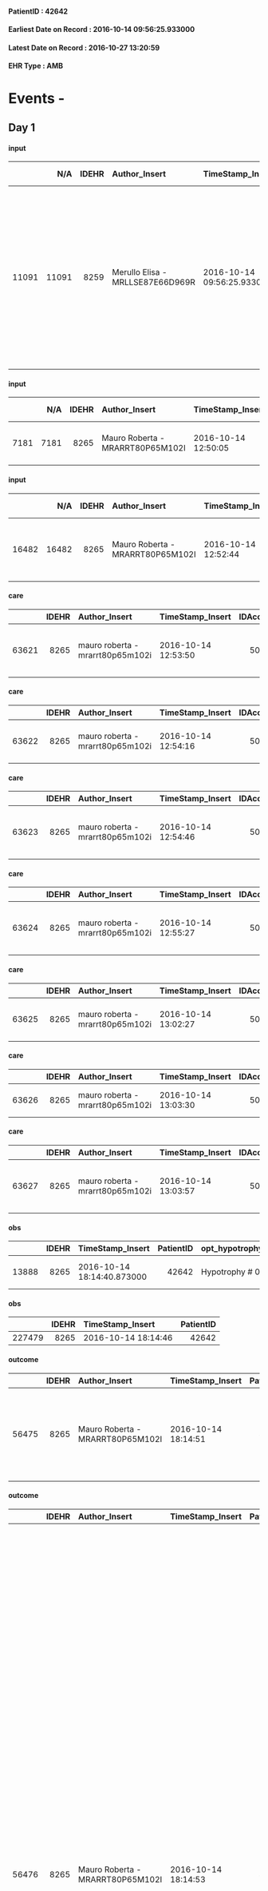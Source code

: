 
#### PatientID : 42642
#### Earliest Date on Record : 2016-10-14 09:56:25.933000
#### Latest Date on Record : 2016-10-27 13:20:59
#### EHR Type : AMB

# Events - 

## Day 1

#### input
|       |    N/A |   IDEHR | Author_Insert                    | TimeStamp_Insert           | EHRType   |   PatientID |   IDDigitalSignDocument | persone_vicine   |   Unnamed: 0_x.1 |   IDANAMNESI_SOCIALE | Patient   | FamigliaAltro   | Paziente_T   | FamigliaAltro_T   |   Non_Rilevabile_x.1 | Note_Non_Rilevabile_x.1   | opt_Problemi   | Note_I                                                                                                                              | ds_note_timori                                                                                 | chk_contr_sintomi   | opt_paziente_a   | opt_famiglia_a   | opt_adeguatezza   | ds_note_ad                                      | opt_paziente_solo   | ds_note_con                                                                                                                                                            | opt_presente_assente   | Presenza_minori   | Caregiver_principale   | opt_capacita   | ds_familiari_coinv   | opt_necessario   | opt_presente   | opt_risorse_ec   | opt_paziente_psi   | opt_Ins_vol   | ds_note_prio                                                                                                                                                                                          | opt_paziente_ad   | opt_caregiver_ad   | opt_esenzione   | opt_inv_civile   |   invalidita_perc | Needs     | Domestic partnership   | Fragility   | opt_disponibilita_f   | opt_indennita_acc   | opt_legge   | opt_famiglia_psi   | opt_disponibilit_paz   |
|------:|-------:|--------:|:---------------------------------|:---------------------------|:----------|------------:|------------------------:|:-----------------|-----------------:|---------------------:|:----------|:----------------|:-------------|:------------------|---------------------:|:--------------------------|:---------------|:------------------------------------------------------------------------------------------------------------------------------------|:-----------------------------------------------------------------------------------------------|:--------------------|:-----------------|:-----------------|:------------------|:------------------------------------------------|:--------------------|:-----------------------------------------------------------------------------------------------------------------------------------------------------------------------|:-----------------------|:------------------|:-----------------------|:---------------|:---------------------|:-----------------|:---------------|:-----------------|:-------------------|:--------------|:------------------------------------------------------------------------------------------------------------------------------------------------------------------------------------------------------|:------------------|:-------------------|:----------------|:-----------------|------------------:|:----------|:-----------------------|:------------|:----------------------|:--------------------|:------------|:-------------------|:-----------------------|
| 11091 |  11091 |    8259 | Merullo Elisa - MRLLSE87E66D969R | 2016-10-14 09:56:25.933000 | AMB       |       42642 |                  521384 | N/A              |             4368 |                 2830 | Si#1      | Si#1            | No#0         | Si#1              |                    0 | NR                        | Si#1           | Pz lucida ma non informata di tutta la sua situazione clinica. Figlia centrata rispetto alla situazione clinica e alla terminalit√† | La figlia vorrebbe il controllo dei sintomi in particolare non vorrebbe che la mamma soffrisse | controllo sintomi#0 | Indefinite#2     | Congruenti#1     | Si#1              | Presente una rete familiare ampia e disponibile | No#0                | La paziente vive con la badante 24 ore su 24. Presenti 4 figli: la figlia Rita vive a Milano in zona primaticcio ed √® presente, un figlio lavora come MMG a Trezzano. | Presente#1             | No#0              | caregiver              | Adeguato#0     | sons                 | No#0             | Si#1           | Adeguate#1       | No#0               | No#0          | Il bisogno espresso √® a livello clinico assistenziale. Spiegato il senso della nostra assistenza e setting domiciliare. Pz dimessa 13/10/2016, prima visita Dott.ssa Mauro fissata per il 14/10/2016 | Parziale#1        | Totale#2           | No#0            | Si#1             |               100 | Clinici#0 | Badante#1              | nessuna#0   | Si#1                  | Si#1                | Si#1        | No#0               | Si#1                   |

#### input
|      |    N/A |   IDEHR | Author_Insert                    | TimeStamp_Insert    |   IDAccess | EHRType   |   PatientID |   IDDigitalSignDocument | persone_vicine   |   Unnamed: 0_y |   IDANAMNESI_MED |   Non_Rilevabile_y | Note_Non_Rilevabile_y   | diagnosis                              |
|-----:|-------:|--------:|:---------------------------------|:--------------------|-----------:|:----------|------------:|------------------------:|:-----------------|---------------:|-----------------:|-------------------:|:------------------------|:---------------------------------------|
| 7181 |   7181 |    8265 | Mauro Roberta - MRARRT80P65M102I | 2016-10-14 12:50:05 |      50508 | AMB       |       42642 |                  521698 | N/A              |           8334 |             5214 |                  0 | NR                      | Paziente affetta da plurime patologie: |

#### input
|       |    N/A |   IDEHR | Author_Insert                    | TimeStamp_Insert    |   IDAccess | EHRType   |   PatientID |   IDDigitalSignDocument | persone_vicine   |   Unnamed: 0_y.1 |   IDDIAGNOSI_ICD |   Non_Rilevabile_y.1 | Note_Non_Rilevabile_y.1   | I_ICD                                                           | II_ICD                                                    | III_ICD                                   | IV_ICD               | V_ICD                                                     |
|------:|-------:|--------:|:---------------------------------|:--------------------|-----------:|:----------|------------:|------------------------:|:-----------------|-----------------:|-----------------:|---------------------:|:--------------------------|:----------------------------------------------------------------|:----------------------------------------------------------|:------------------------------------------|:---------------------|:----------------------------------------------------------|
| 16482 |  16482 |    8265 | Mauro Roberta - MRARRT80P65M102I | 2016-10-14 12:52:44 |      50508 | AMB       |       42642 |                  521704 | N/A              |             2043 |             2043 |                    0 | NR                        | 49122 - Bronchite cronica ostruttiva con bronchite acuta#3744=0 | 5849 - Insufficienza renale acuta, non specificata#3867=0 | 4299 - Cardiopatia non specificata#3625=0 | 99591 - Sepsi#4384=0 | 51884 - Insufficienza respiratoria acuta e cronica#2354=0 |

#### care
|       |   IDEHR | Author_Insert                    | TimeStamp_Insert    |   IDAccess | EHRType   |   PatientID |   IDTERAPIE_OUTPAT_VIDAS | ds_dose   | opt_via_di_somm   | ds_ora                  | dt_data_inizio      |   opt_pregressa |   opt_somm_terapia |   opt_estemporanea |   opt_termina |   opt_somm_in_pompa | opt_farmaco                                   |
|------:|--------:|:---------------------------------|:--------------------|-----------:|:----------|------------:|-------------------------:|:----------|:------------------|:------------------------|:--------------------|----------------:|-------------------:|-------------------:|--------------:|--------------------:|:----------------------------------------------|
| 63621 |    8265 | mauro roberta - mrarrt80p65m102i | 2016-10-14 12:53:50 |      50508 | amb       |       42642 |                    41237 | 20 mg     | oral # 0 = 0      | 08 # 8 = 0; 20 # 20 = 0 | 2016-10-14 00:00:00 |               0 |                  0 |                  0 |             0 |                   0 | omeprazole (20 mg omeprazen cps rm) # 958 = 0 |

#### care
|       |   IDEHR | Author_Insert                    | TimeStamp_Insert    |   IDAccess | EHRType   |   PatientID |   IDTERAPIE_OUTPAT_VIDAS |   ds_dose | opt_via_di_somm   | ds_ora     | dt_data_inizio      |   opt_pregressa |   opt_somm_terapia |   opt_estemporanea |   opt_termina |   opt_somm_in_pompa | opt_farmaco                                       |
|------:|--------:|:---------------------------------|:--------------------|-----------:|:----------|------------:|-------------------------:|----------:|:------------------|:-----------|:--------------------|----------------:|-------------------:|-------------------:|--------------:|--------------------:|:--------------------------------------------------|
| 63622 |    8265 | mauro roberta - mrarrt80p65m102i | 2016-10-14 12:54:16 |      50508 | amb       |       42642 |                    41238 |         1 | oral # 0 = 0      | 08 # 8 = 0 | 2016-10-14 00:00:00 |               0 |                  0 |                  0 |             0 |                   0 | ursodeoxycholic acid (udca 450 mg cps) # 1027 = 0 |

#### care
|       |   IDEHR | Author_Insert                    | TimeStamp_Insert    |   IDAccess | EHRType   |   PatientID |   IDTERAPIE_OUTPAT_VIDAS | ds_dose   | opt_via_di_somm   | ds_ora                  | dt_data_inizio      |   opt_pregressa |   opt_somm_terapia |   opt_estemporanea |   opt_termina |   opt_somm_in_pompa | opt_farmaco                                       |
|------:|--------:|:---------------------------------|:--------------------|-----------:|:----------|------------:|-------------------------:|:----------|:------------------|:------------------------|:--------------------|----------------:|-------------------:|-------------------:|--------------:|--------------------:|:--------------------------------------------------|
| 63623 |    8265 | mauro roberta - mrarrt80p65m102i | 2016-10-14 12:54:46 |      50508 | amb       |       42642 |                    41239 | 2.5 mg    | oral # 0 = 0      | 08 # 8 = 0; 20 # 20 = 0 | 2016-10-14 00:00:00 |               0 |                  0 |                  0 |             0 |                   0 | bisoprolol (bisoprolol 2.5 mg tablets) # 1258 = 0 |

#### care
|       |   IDEHR | Author_Insert                    | TimeStamp_Insert    |   IDAccess | EHRType   |   PatientID |   IDTERAPIE_OUTPAT_VIDAS | ds_dose   | opt_via_di_somm   | ds_ora      | dt_data_inizio      |   opt_pregressa |   opt_somm_terapia |   opt_estemporanea |   opt_termina |   opt_somm_in_pompa | opt_farmaco                                              |
|------:|--------:|:---------------------------------|:--------------------|-----------:|:----------|------------:|-------------------------:|:----------|:------------------|:------------|:--------------------|----------------:|-------------------:|-------------------:|--------------:|--------------------:|:---------------------------------------------------------|
| 63624 |    8265 | mauro roberta - mrarrt80p65m102i | 2016-10-14 12:55:27 |      50508 | amb       |       42642 |                    41240 | 1 cp      | oral # 0 = 0      | 15 # 15 = 0 | 2016-10-14 00:00:00 |               0 |                  0 |                  0 |             0 |                   0 | potassium chloride (kcl retard 600 mg cpr rp) # 1981 = 0 |

#### care
|       |   IDEHR | Author_Insert                    | TimeStamp_Insert    |   IDAccess | EHRType   |   PatientID |   IDTERAPIE_OUTPAT_VIDAS | ds_dose   | opt_via_di_somm        | ds_ora                  | dt_data_inizio      |   opt_pregressa |   opt_somm_terapia |   opt_estemporanea |   opt_termina |   opt_somm_in_pompa | opt_farmaco                            |
|------:|--------:|:---------------------------------|:--------------------|-----------:|:----------|------------:|-------------------------:|:----------|:-----------------------|:------------------------|:--------------------|----------------:|-------------------:|-------------------:|--------------:|--------------------:|:---------------------------------------|
| 63625 |    8265 | mauro roberta - mrarrt80p65m102i | 2016-10-14 13:02:27 |      50508 | amb       |       42642 |                    41241 | 4000 ui   | subcutaneously # 3 = 3 | 08 # 8 = 0; 20 # 20 = 0 | 2016-10-14 00:00:00 |               0 |                  0 |                  0 |             0 |                   0 | lovenox® (clexane 4,000 iu) # 1134 = 0 |

#### care
|       |   IDEHR | Author_Insert                    | TimeStamp_Insert    |   IDAccess | EHRType   |   PatientID |   IDTERAPIE_OUTPAT_VIDAS | ds_altro_farmaco   | ds_dose   | opt_via_di_somm   | ds_ora      | dt_data_inizio      |   opt_pregressa |   opt_somm_terapia |   opt_estemporanea |   opt_termina |   opt_somm_in_pompa | opt_farmaco                  |
|------:|--------:|:---------------------------------|:--------------------|-----------:|:----------|------------:|-------------------------:|:-------------------|:----------|:------------------|:------------|:--------------------|----------------:|-------------------:|-------------------:|--------------:|--------------------:|:-----------------------------|
| 63626 |    8265 | mauro roberta - mrarrt80p65m102i | 2016-10-14 13:03:30 |      50508 | amb       |       42642 |                    41242 | frisium            | 1 cp      | oral # 0 = 0      | 22 # 22 = 0 | 2016-10-14 00:00:00 |               0 |                  0 |                  0 |             0 |                   0 | other (see notes) # 2004 = 0 |

#### care
|       |   IDEHR | Author_Insert                    | TimeStamp_Insert    |   IDAccess | EHRType   |   PatientID |   IDTERAPIE_OUTPAT_VIDAS | ds_dose   | opt_via_di_somm   | ds_ora      | dt_data_inizio      |   opt_pregressa |   opt_somm_terapia |   opt_estemporanea |   opt_termina |   opt_somm_in_pompa | opt_farmaco                                    |
|------:|--------:|:---------------------------------|:--------------------|-----------:|:----------|------------:|-------------------------:|:----------|:------------------|:------------|:--------------------|----------------:|-------------------:|-------------------:|--------------:|--------------------:|:-----------------------------------------------|
| 63627 |    8265 | mauro roberta - mrarrt80p65m102i | 2016-10-14 13:03:57 |      50508 | amb       |       42642 |                    41243 | 10 gtt    | oral # 0 = 0      | 22 # 22 = 0 | 2016-10-14 00:00:00 |               0 |                  0 |                  0 |             0 |                   0 | promazine (talofen os gtt 30 ml 4%) # 1795 = 0 |

#### obs
|       |   IDEHR | TimeStamp_Insert           |   PatientID | opt_hypotrophy   | opt_anxiety   | chk_eloquence     | asthenia   | dyspnoea                  | body_temp    | agitation_behavior_freq   | mood              | cognitive_state   |
|------:|--------:|:---------------------------|------------:|:-----------------|:--------------|:------------------|:-----------|:--------------------------|:-------------|:--------------------------|:------------------|:------------------|
| 13888 |    8265 | 2016-10-14 18:14:40.873000 |       42642 | Hypotrophy # 0   | Anxiety # 0   | fluent speech # 0 | Severe # 3 | applicant mild strain # 6 | Apyrexia # 0 | quiet # 0                 | helplessness # 10 | Polished # 2      |

#### obs
|        |   IDEHR | TimeStamp_Insert    |   PatientID |
|-------:|--------:|:--------------------|------------:|
| 227479 |    8265 | 2016-10-14 18:14:46 |       42642 |

#### outcome
|       |   IDEHR | Author_Insert                    | TimeStamp_Insert    |   PatientID |   IDDigitalSignDocument |   IDPAI_VIDAS | opt_problem             |   opt_problem_num | opt_obiettivo                                                                                      |   opt_obiettivo_num | ds_note                                                                               |   opt_stato_problema_num | opt_interventi   |   opt_interventi_num |
|------:|--------:|:---------------------------------|:--------------------|------------:|------------------------:|--------------:|:------------------------|------------------:|:---------------------------------------------------------------------------------------------------|--------------------:|:--------------------------------------------------------------------------------------|-------------------------:|:-----------------|---------------------:|
| 56475 |    8265 | Mauro Roberta - MRARRT80P65M102I | 2016-10-14 18:14:51 |       42642 |                  522228 |         58601 | Abnormal urination # 37 |                 4 | "" "The patient and / or caregiver gestir√ † ¬ † adequately urostomy and / or the bladder catheter |                   4 | the patient does not presenter√ † ¬ † alteration of skin next all'urostomia "" # 86 " |                        3 | Open Problem # 1 |                    4 |

#### outcome
|       |   IDEHR | Author_Insert                    | TimeStamp_Insert    |   PatientID |   IDDigitalSignDocument |   IDPAI_VIDAS | opt_problem                     |   opt_problem_num | opt_obiettivo                                                                                                                                                                            |   opt_obiettivo_num | opt_stato_problema   |   opt_stato_problema_num | opt_interventi                                                                                                                                                                                                                                                                                                                                                                                                                                                                                                                                                                                                                                                                                                                                                                                                                                                                      |   opt_interventi_num |
|------:|--------:|:---------------------------------|:--------------------|------------:|------------------------:|--------------:|:--------------------------------|------------------:|:-----------------------------------------------------------------------------------------------------------------------------------------------------------------------------------------|--------------------:|:---------------------|-------------------------:|:------------------------------------------------------------------------------------------------------------------------------------------------------------------------------------------------------------------------------------------------------------------------------------------------------------------------------------------------------------------------------------------------------------------------------------------------------------------------------------------------------------------------------------------------------------------------------------------------------------------------------------------------------------------------------------------------------------------------------------------------------------------------------------------------------------------------------------------------------------------------------------|---------------------:|
| 56476 |    8265 | Mauro Roberta - MRARRT80P65M102I | 2016-10-14 18:14:53 |       42642 |                  522229 |         58602 | Deficit in the care of s√® # 25 |                 4 | Keep the remaining capacity in taking care of you, helping the patient to accept their limitations, considering himself realistic and objective (eating, bathing, dressing, delete) # 40 |                   4 | Open Problem # 1     |                        1 | Implementation PAI - Ensuring the right privacy # 91; PAI Implementation - Ensure the patient's choices according to his wishes # 92; PAI Implementation - Help the patient in attivit√ † ¬ † where there √® still maintaining participation in a non-judgmental attitude # 94; PAI Implementation - not increase the patient's dependence regime replacing all attivit√ † # 95; Counseling - Encourage to express feelings about the care deficit s√® # 96; Counseling - Exploring her gently disabilit√ † ¬ † # 97; Counseling - Exploring the patient's feelings in relation to his disabilit√ † and its need help # 98; Counseling - help the patient understand their limits # 100; Counseling - help the patient ask yourself achievable goals # 101; Educational - Promoting patient participation # 103;Education - Promoting participation of the caregiver / family # 104 |                    4 |

#### care
|       |   IDEHR | Author_Insert                    | TimeStamp_Insert    |   IDAccess | EHRType   |   PatientID |   IDTERAPIE_OUTPAT_VIDAS | ds_dose   | opt_via_di_somm   | ds_ora          | dt_data_inizio      |   opt_pregressa |   opt_somm_terapia |   opt_estemporanea |   opt_termina |   opt_somm_in_pompa | opt_farmaco                             |
|------:|--------:|:---------------------------------|:--------------------|-----------:|:----------|------------:|-------------------------:|:----------|:------------------|:----------------|:--------------------|----------------:|-------------------:|-------------------:|--------------:|--------------------:|:----------------------------------------|
| 63682 |    8265 | mauro roberta - mrarrt80p65m102i | 2016-10-14 18:14:56 |      50568 | amb       |       42642 |                    41298 | 2 cp      | oral # 0 = 0      | 08 # 8; 16 # 16 | 2016-10-14 00:00:00 |               0 |                  0 |                  0 |             0 |                   0 | furosemide (25 mg lasix tablets) # 1223 |

#### care
|       |   IDEHR | Author_Insert                    | TimeStamp_Insert    |   IDAccess | EHRType   |   PatientID |   IDTERAPIE_OUTPAT_VIDAS | ds_dose   | opt_via_di_somm   | ds_ora   | dt_data_inizio      |   opt_pregressa |   opt_somm_terapia |   opt_estemporanea |   opt_termina |   opt_somm_in_pompa | opt_farmaco                                      |
|------:|--------:|:---------------------------------|:--------------------|-----------:|:----------|------------:|-------------------------:|:----------|:------------------|:---------|:--------------------|----------------:|-------------------:|-------------------:|--------------:|--------------------:|:-------------------------------------------------|
| 63683 |    8265 | mauro roberta - mrarrt80p65m102i | 2016-10-14 18:14:59 |      50568 | amb       |       42642 |                    41299 | 250 mg    | oral # 0 = 0      | 15 # 15  | 2016-10-14 00:00:00 |               0 |                  0 |                  0 |             0 |                   0 | levofloxacin (tavanic 250 mg tablets rev) # 1520 |

#### care
|       |   IDEHR | Author_Insert                    | TimeStamp_Insert    |   IDAccess | EHRType   |   PatientID |   IDTERAPIE_OUTPAT_VIDAS | ds_dose   | opt_via_di_somm   | ds_ora       | dt_data_inizio      |   opt_pregressa |   opt_somm_terapia |   opt_estemporanea |   opt_termina |   opt_somm_in_pompa | opt_farmaco                                        | Note_al_bisogno            |
|------:|--------:|:---------------------------------|:--------------------|-----------:|:----------|------------:|-------------------------:|:----------|:------------------|:-------------|:--------------------|----------------:|-------------------:|-------------------:|--------------:|--------------------:|:---------------------------------------------------|:---------------------------|
| 63684 |    8265 | mauro roberta - mrarrt80p65m102i | 2016-10-14 18:15:02 |      50568 | amb       |       42642 |                    41300 | 1 g       | oral # 0 = 0      | at need # 24 | 2016-10-14 00:00:00 |               0 |                  0 |                  0 |             0 |                   0 | acetaminophen (paracetamol 1000 mg tablets) # 1719 | if pain, max 3 times a day |

#### care
|       |   IDEHR | Author_Insert                    | TimeStamp_Insert    |   IDAccess | EHRType   |   PatientID |   IDTERAPIE_OUTPAT_VIDAS |   ds_dose | opt_via_di_somm   | ds_ora   | dt_data_inizio      |   opt_pregressa |   opt_somm_terapia |   opt_estemporanea |   opt_termina |   opt_somm_in_pompa | opt_farmaco                                    |
|------:|--------:|:---------------------------------|:--------------------|-----------:|:----------|------------:|-------------------------:|----------:|:------------------|:---------|:--------------------|----------------:|-------------------:|-------------------:|--------------:|--------------------:|:-----------------------------------------------|
| 63685 |    8265 | mauro roberta - mrarrt80p65m102i | 2016-10-14 18:15:04 |      50568 | amb       |       42642 |                    41301 |         1 | oral # 0 = 0      | 08 # 8   | 2016-10-14 00:00:00 |               0 |                  0 |                  0 |             0 |                   0 | prednisone (25 mg tablets deltacortene) # 1449 |

#### care
|       |   IDEHR | Author_Insert                    | TimeStamp_Insert    |   IDAccess | EHRType   |   PatientID |   IDTERAPIE_OUTPAT_VIDAS | ds_altro_farmaco   |   ds_dose | opt_via_di_somm   | ds_ora   | dt_data_inizio      |   opt_pregressa |   opt_somm_terapia |   opt_estemporanea |   opt_termina |   opt_somm_in_pompa | opt_farmaco              |
|------:|--------:|:---------------------------------|:--------------------|-----------:|:----------|------------:|-------------------------:|:-------------------|----------:|:------------------|:---------|:--------------------|----------------:|-------------------:|-------------------:|--------------:|--------------------:|:-------------------------|
| 63686 |    8265 | mauro roberta - mrarrt80p65m102i | 2016-10-14 18:15:07 |      50568 | amb       |       42642 |                    41302 | sandoz football    |         1 | oral # 0 = 0      | 15 # 15  | 2016-10-14 00:00:00 |               0 |                  0 |                  0 |             0 |                   0 | other (see notes) # 2004 |


## Day 5

#### obs
|       |   IDEHR | TimeStamp_Insert           |   PatientID | opt_hypotrophy   | opt_anxiety   | chk_eloquence     | asthenia   | dyspnoea                  | body_temp    | agitation_behavior_freq   | mood              | cognitive_state   |
|------:|--------:|:---------------------------|------------:|:-----------------|:--------------|:------------------|:-----------|:--------------------------|:-------------|:--------------------------|:------------------|:------------------|
| 13977 |    8265 | 2016-10-18 13:16:24.233000 |       42642 | Hypotrophy # 0   | Anxiety # 0   | fluent speech # 0 | Severe # 3 | applicant mild strain # 6 | Apyrexia # 0 | quiet # 0                 | helplessness # 10 | Polished # 2      |

#### obs
|        |   IDEHR | TimeStamp_Insert    |   PatientID |
|-------:|--------:|:--------------------|------------:|
| 227866 |    8265 | 2016-10-18 13:16:26 |       42642 |

#### outcome
|       |   IDEHR | Author_Insert                    | TimeStamp_Insert    |   PatientID |   IDDigitalSignDocument |   IDPAI_VIDAS | opt_problem             |   opt_problem_num | opt_obiettivo                                                                                      |   opt_obiettivo_num | ds_note                                                                               | opt_stato_problema                                                                                                                                                   |   opt_stato_problema_num | opt_interventi   |   opt_interventi_num |
|------:|--------:|:---------------------------------|:--------------------|------------:|------------------------:|--------------:|:------------------------|------------------:|:---------------------------------------------------------------------------------------------------|--------------------:|:--------------------------------------------------------------------------------------|:---------------------------------------------------------------------------------------------------------------------------------------------------------------------|-------------------------:|:-----------------|---------------------:|
| 56857 |    8265 | Mauro Roberta - MRARRT80P65M102I | 2016-10-18 13:16:28 |       42642 |                  525368 |         58984 | Abnormal urination # 37 |                 4 | "" "The patient and / or caregiver gestir√ † ¬ † adequately urostomy and / or the bladder catheter |                   4 | the patient does not presenter√ † ¬ † alteration of skin next all'urostomia "" # 86 " | Today we will have removed CV to the request of the patient and to reduce the risk of UTIs. Diuresis to be evaluated (caregiver educated on the control of diuresis) |                        3 | Open Problem # 1 |                    4 |

#### outcome
|       |   IDEHR | Author_Insert                    | TimeStamp_Insert    |   PatientID |   IDDigitalSignDocument |   IDPAI_VIDAS | opt_problem                     |   opt_problem_num | opt_obiettivo                                                                                                                                                                            |   opt_obiettivo_num | opt_stato_problema   |   opt_stato_problema_num | opt_interventi                                                                                                                                                                                                                                                                                                                                                                                                                                                                                                                                                                                                                                                                                                                                                                                                                                                                      |   opt_interventi_num |
|------:|--------:|:---------------------------------|:--------------------|------------:|------------------------:|--------------:|:--------------------------------|------------------:|:-----------------------------------------------------------------------------------------------------------------------------------------------------------------------------------------|--------------------:|:---------------------|-------------------------:|:------------------------------------------------------------------------------------------------------------------------------------------------------------------------------------------------------------------------------------------------------------------------------------------------------------------------------------------------------------------------------------------------------------------------------------------------------------------------------------------------------------------------------------------------------------------------------------------------------------------------------------------------------------------------------------------------------------------------------------------------------------------------------------------------------------------------------------------------------------------------------------|---------------------:|
| 56858 |    8265 | Mauro Roberta - MRARRT80P65M102I | 2016-10-18 13:16:31 |       42642 |                  525369 |         58985 | Deficit in the care of s√® # 25 |                 4 | Keep the remaining capacity in taking care of you, helping the patient to accept their limitations, considering himself realistic and objective (eating, bathing, dressing, delete) # 40 |                   4 | Open Problem # 1     |                        1 | Implementation PAI - Ensuring the right privacy # 91; PAI Implementation - Ensure the patient's choices according to his wishes # 92; PAI Implementation - Help the patient in attivit√ † ¬ † where there √® still maintaining participation in a non-judgmental attitude # 94; PAI Implementation - not increase the patient's dependence regime replacing all attivit√ † # 95; Counseling - Encourage to express feelings about the care deficit s√® # 96; Counseling - Exploring her gently disabilit√ † ¬ † # 97; Counseling - Exploring the patient's feelings in relation to his disabilit√ † and its need help # 98; Counseling - help the patient understand their limits # 100; Counseling - help the patient ask yourself achievable goals # 101; Educational - Promoting patient participation # 103;Education - Promoting participation of the caregiver / family # 104 |                    4 |

#### care
|       |   IDEHR | Author_Insert                    | TimeStamp_Insert    |   IDAccess | EHRType   |   PatientID |   IDTERAPIE_OUTPAT_VIDAS | ds_altro_farmaco   |   ds_dose | opt_via_di_somm   | ds_ora   | dt_data_inizio      |   opt_pregressa |   opt_somm_terapia |   opt_estemporanea |   opt_termina |   opt_somm_in_pompa | opt_farmaco              |
|------:|--------:|:---------------------------------|:--------------------|-----------:|:----------|------------:|-------------------------:|:-------------------|----------:|:------------------|:---------|:--------------------|----------------:|-------------------:|-------------------:|--------------:|--------------------:|:-------------------------|
| 63895 |    8265 | mauro roberta - mrarrt80p65m102i | 2016-10-18 13:16:34 |      50810 | amb       |       42642 |                    41511 | sandoz football    |         1 | oral # 0 = 0      | 15 # 15  | 2016-10-14 00:00:00 |               0 |                  0 |                  0 |             1 |                   0 | other (see notes) # 2004 |

#### input
|      |    N/A |   Unnamed: 0_x |   IDANAMNESI_INF |   IDEHR | Author_Insert                          | TimeStamp_Insert           |   IDAccess | EHRType   |   PatientID |   IDDigitalSignDocument |   Non_Rilevabile_x | Note_Non_Rilevabile_x   | sonno_riposo   | perc_salute                                                                              | Perception             | rapporti_fam   | persone_vicine   | Caregiver   | Religion     |
|-----:|-------:|---------------:|-----------------:|--------:|:---------------------------------------|:---------------------------|-----------:|:----------|------------:|------------------------:|-------------------:|:------------------------|:---------------|:-----------------------------------------------------------------------------------------|:-----------------------|:---------------|:-----------------|:------------|:-------------|
| 2634 |   2634 |           2957 |             3772 |    8265 | SAMPIETRO CHRISTIAN - SMPCRS86A29F205X | 2016-10-18 16:43:49.010000 |      50843 | AMB       |       42642 |                  525627 |                  0 | NR                      | Insomnia # 0   | perdit√ † Performance # 0; increased dell'affaticabilit√ † # 2, # 4 episodes of wheezing | concern for health # 0 | is # 0         | 5 children       | caregiver   | Catholic # 0 |

#### obs
|       |   IDEHR | TimeStamp_Insert           |   PatientID | personal_hygiene   | urine_elimination      | mobility      | speech            | cough                    | active_diuresis     | asthenia   | dyspnoea        | motor_performance                                                                                | mood                                   | diet     | cognitive_state   | feces_elimination      | consumption_help   |
|------:|--------:|:---------------------------|------------:|:-------------------|:-----------------------|:--------------|:------------------|:-------------------------|:--------------------|:-----------|:----------------|:-------------------------------------------------------------------------------------------------|:---------------------------------------|:---------|:------------------|:-----------------------|:-------------------|
| 55745 |    8265 | 2016-10-18 16:43:53.357000 |       42642 | Employee # 4       | With help and aids # 3 | With help # 2 | fluent speech # 0 | effective production # 1 | active diuresis # 0 | Severe # 2 | mild strain # 1 | 40% - Patient incapacitated, it requires continuous care, bedridden for pi√π 50% of the day # 04 | demoralization # 03; helplessness # 10 | Free # 0 | Polished # 2      | With help and aids # 3 | help with # 2      |

#### obs
|        |   IDEHR | TimeStamp_Insert    |   PatientID |
|-------:|--------:|:--------------------|------------:|
| 227900 |    8265 | 2016-10-18 16:43:56 |       42642 |

#### outcome
|       |   IDEHR | Author_Insert                          | TimeStamp_Insert    |   PatientID |   IDDigitalSignDocument |   IDPAI_VIDAS | opt_problem                                                |   opt_problem_num | opt_obiettivo                                                |   opt_obiettivo_num | opt_stato_problema   |   opt_stato_problema_num | opt_interventi                                                                                                     |   opt_interventi_num |
|------:|--------:|:---------------------------------------|:--------------------|------------:|------------------------:|--------------:|:-----------------------------------------------------------|------------------:|:-------------------------------------------------------------|--------------------:|:---------------------|-------------------------:|:-------------------------------------------------------------------------------------------------------------------|---------------------:|
| 56910 |    8265 | SAMPIETRO CHRISTIAN - SMPCRS86A29F205X | 2016-10-18 16:43:58 |       42642 |                  525630 |         59037 | Impaired mobility † / limitation of physical movement # 27 |                 1 | The patient manterr√ † ¬ † ¬ † † mobilit√ the remaining # 49 |                   2 | Open Problem # 1     |                        1 | Educational - Teach the patient alternative movements # 370; Implementation PAI - Evaluate the mobility data # 368 |                    4 |

#### outcome
|       |   IDEHR | Author_Insert                          | TimeStamp_Insert    |   PatientID |   IDDigitalSignDocument |   IDPAI_VIDAS | opt_problem             |   opt_problem_num | opt_obiettivo                                                                                      |   opt_obiettivo_num | ds_note                                                                               | opt_stato_problema                                                                                                                                                   |   opt_stato_problema_num | opt_interventi     |   opt_interventi_num |
|------:|--------:|:---------------------------------------|:--------------------|------------:|------------------------:|--------------:|:------------------------|------------------:|:---------------------------------------------------------------------------------------------------|--------------------:|:--------------------------------------------------------------------------------------|:---------------------------------------------------------------------------------------------------------------------------------------------------------------------|-------------------------:|:-------------------|---------------------:|
| 56911 |    8265 | SAMPIETRO CHRISTIAN - SMPCRS86A29F205X | 2016-10-18 16:44:02 |       42642 |                  525631 |         59038 | Abnormal urination # 37 |                 4 | "" "The patient and / or caregiver gestir√ † ¬ † adequately urostomy and / or the bladder catheter |                   4 | the patient does not presenter√ † ¬ † alteration of skin next all'urostomia "" # 86 " | Today we will have removed CV to the request of the patient and to reduce the risk of UTIs. Diuresis to be evaluated (caregiver educated on the control of diuresis) |                        3 | closed Problem # 2 |                    4 |

#### outcome
|       |   IDEHR | Author_Insert                          | TimeStamp_Insert    |   PatientID |   IDDigitalSignDocument |   IDPAI_VIDAS | opt_problem                                            |   opt_problem_num | opt_obiettivo                                                                                                               |   opt_obiettivo_num | opt_stato_problema   |   opt_stato_problema_num | opt_interventi                                                                                                                                                                                                                                                                                                                                                                                                                                                                                                                                                                                                                |   opt_interventi_num |
|------:|--------:|:---------------------------------------|:--------------------|------------:|------------------------:|--------------:|:-------------------------------------------------------|------------------:|:----------------------------------------------------------------------------------------------------------------------------|--------------------:|:---------------------|-------------------------:|:------------------------------------------------------------------------------------------------------------------------------------------------------------------------------------------------------------------------------------------------------------------------------------------------------------------------------------------------------------------------------------------------------------------------------------------------------------------------------------------------------------------------------------------------------------------------------------------------------------------------------|---------------------:|
| 56912 |    8265 | SAMPIETRO CHRISTIAN - SMPCRS86A29F205X | 2016-10-18 16:44:05 |       42642 |                  525632 |         59039 | Alteration or risk of impairment of lung function # 26 |                 3 | The patient will present more profound and effective breaths with possible removal of pulmonary secretions, if present # 43 |                   4 | Open Problem # 1     |                        1 | Implementation PAI - Looking the patient by the thought of his anxiety # 224; PAI Implementation - therapeutic upgrading # 232; PAI Implementation - properly administer the drugs as prescription # 233; PAI Implementation - Evaluate the effectiveness of drug administration # 234; Counseling - Share with your caregiver therapeutic path # 236; Counseling - Reassure the patient that they are or you can take steps to reduce the sensation of shortness of breath # 237; Education - Educate the caregiver / patient recognition / treatment of the symptom # 238 ; Education - Educate to an effective cough # 239 |                    4 |

#### outcome
|       |   IDEHR | Author_Insert                          | TimeStamp_Insert    |   PatientID |   IDDigitalSignDocument |   IDPAI_VIDAS | opt_problem                     |   opt_problem_num | opt_obiettivo                                                                                                                                                                            |   opt_obiettivo_num | opt_stato_problema   |   opt_stato_problema_num | opt_interventi                                                                                                                                                                                                                                                                                                                                                                                                                                                                                                                                                                                                                                                                                                                                                                                                                                                                      |   opt_interventi_num |
|------:|--------:|:---------------------------------------|:--------------------|------------:|------------------------:|--------------:|:--------------------------------|------------------:|:-----------------------------------------------------------------------------------------------------------------------------------------------------------------------------------------|--------------------:|:---------------------|-------------------------:|:------------------------------------------------------------------------------------------------------------------------------------------------------------------------------------------------------------------------------------------------------------------------------------------------------------------------------------------------------------------------------------------------------------------------------------------------------------------------------------------------------------------------------------------------------------------------------------------------------------------------------------------------------------------------------------------------------------------------------------------------------------------------------------------------------------------------------------------------------------------------------------|---------------------:|
| 56913 |    8265 | SAMPIETRO CHRISTIAN - SMPCRS86A29F205X | 2016-10-18 16:44:08 |       42642 |                  525633 |         59040 | Deficit in the care of s√® # 25 |                 4 | Keep the remaining capacity in taking care of you, helping the patient to accept their limitations, considering himself realistic and objective (eating, bathing, dressing, delete) # 40 |                   4 | Open Problem # 1     |                        1 | Implementation PAI - Ensuring the right privacy # 91; PAI Implementation - Ensure the patient's choices according to his wishes # 92; PAI Implementation - Help the patient in attivit√ † ¬ † where there √® still maintaining participation in a non-judgmental attitude # 94; PAI Implementation - not increase the patient's dependence regime replacing all attivit√ † # 95; Counseling - Encourage to express feelings about the care deficit s√® # 96; Counseling - Exploring her gently disabilit√ † ¬ † # 97; Counseling - Exploring the patient's feelings in relation to his disabilit√ † and its need help # 98; Counseling - help the patient understand their limits # 100; Counseling - help the patient ask yourself achievable goals # 101; Educational - Promoting patient participation # 103;Education - Promoting participation of the caregiver / family # 104 |                    4 |


## Day 11

#### obs
|       |   IDEHR | TimeStamp_Insert           |   PatientID | opt_hypotrophy   | opt_anxiety   | chk_eloquence     | asthenia   | dyspnoea                  | body_temp    | agitation_behavior_freq   | mood              | cognitive_state   |
|------:|--------:|:---------------------------|------------:|:-----------------|:--------------|:------------------|:-----------|:--------------------------|:-------------|:--------------------------|:------------------|:------------------|
| 14158 |    8265 | 2016-10-24 15:57:55.603000 |       42642 | Hypotrophy # 0   | Anxiety # 0   | fluent speech # 0 | Severe # 3 | applicant mild strain # 6 | Apyrexia # 0 | quiet # 0                 | helplessness # 10 | Polished # 2      |

#### obs
|        |   IDEHR | TimeStamp_Insert    |   PatientID |
|-------:|--------:|:--------------------|------------:|
| 228652 |    8265 | 2016-10-24 15:57:58 |       42642 |

#### care
|       |   IDEHR | Author_Insert                    | TimeStamp_Insert    |   IDAccess | EHRType   |   PatientID |   IDTERAPIE_OUTPAT_VIDAS | ds_dose      | opt_via_di_somm   | ds_ora   | dt_data_inizio      |   opt_pregressa |   opt_somm_terapia |   opt_estemporanea |   opt_termina |   opt_somm_in_pompa | opt_farmaco                                   |
|------:|--------:|:---------------------------------|:--------------------|-----------:|:----------|------------:|-------------------------:|:-------------|:------------------|:---------|:--------------------|----------------:|-------------------:|-------------------:|--------------:|--------------------:|:----------------------------------------------|
| 64427 |    8265 | mauro roberta - mrarrt80p65m102i | 2016-10-24 15:58:03 |      51425 | amb       |       42642 |                    42043 | 10 mg (2 cp) | oral # 0 = 0      | 12 # 12  | 2016-10-24 00:00:00 |               0 |                  0 |                  0 |             0 |                   0 | prednisone (deltacortene 5 mg tablets) # 1450 |

#### care
|       |   IDEHR | Author_Insert                    | TimeStamp_Insert    |   IDAccess | EHRType   |   PatientID |   IDTERAPIE_OUTPAT_VIDAS | ds_altro_farmaco   | ds_dose   | opt_via_di_somm   | ds_ora   | dt_data_inizio      |   opt_pregressa |   opt_somm_terapia |   opt_estemporanea |   opt_termina |   opt_somm_in_pompa | opt_farmaco              |
|------:|--------:|:---------------------------------|:--------------------|-----------:|:----------|------------:|-------------------------:|:-------------------|:----------|:------------------|:---------|:--------------------|----------------:|-------------------:|-------------------:|--------------:|--------------------:|:-------------------------|
| 64428 |    8265 | mauro roberta - mrarrt80p65m102i | 2016-10-24 15:58:06 |      51425 | amb       |       42642 |                    42044 | moxifloxacin       | 400 mg    | oral # 0 = 0      | 20 # 20  | 2016-10-24 00:00:00 |               0 |                  0 |                  0 |             0 |                   0 | other (see notes) # 2004 |


## Day 12

#### obs
|       |   IDEHR | TimeStamp_Insert           |   PatientID | personal_hygiene   | urine_elimination      | mobility      | speech            | cough                    | active_diuresis     | asthenia   | dyspnoea        | motor_performance                                                                                | body_temp    | mood                                   | diet     | cognitive_state   | feces_elimination      | consumption_help   |
|------:|--------:|:---------------------------|------------:|:-------------------|:-----------------------|:--------------|:------------------|:-------------------------|:--------------------|:-----------|:----------------|:-------------------------------------------------------------------------------------------------|:-------------|:---------------------------------------|:---------|:------------------|:-----------------------|:-------------------|
| 56041 |    8265 | 2016-10-25 11:07:28.727000 |       42642 | Employee # 4       | With help and aids # 3 | With help # 2 | fluent speech # 0 | effective production # 1 | active diuresis # 0 | Severe # 2 | mild strain # 1 | 40% - Patient incapacitated, it requires continuous care, bedridden for pi√π 50% of the day # 04 | Apyrexia # 0 | demoralization # 03; helplessness # 10 | Free # 0 | Polished # 2      | With help and aids # 3 | help with # 2      |

#### obs
|        |   IDEHR | TimeStamp_Insert    |   PatientID |
|-------:|--------:|:--------------------|------------:|
| 228750 |    8265 | 2016-10-25 11:07:34 |       42642 |

#### outcome
|       |   IDEHR | Author_Insert                          | TimeStamp_Insert    |   PatientID |   IDDigitalSignDocument |   IDPAI_VIDAS | opt_problem                                                |   opt_problem_num | opt_obiettivo                                                |   opt_obiettivo_num | opt_stato_problema   |   opt_stato_problema_num | opt_interventi                                                                                                     |   opt_interventi_num |
|------:|--------:|:---------------------------------------|:--------------------|------------:|------------------------:|--------------:|:-----------------------------------------------------------|------------------:|:-------------------------------------------------------------|--------------------:|:---------------------|-------------------------:|:-------------------------------------------------------------------------------------------------------------------|---------------------:|
| 57860 |    8265 | SAMPIETRO CHRISTIAN - SMPCRS86A29F205X | 2016-10-25 11:07:36 |       42642 |                  532126 |         59990 | Impaired mobility † / limitation of physical movement # 27 |                 1 | The patient manterr√ † ¬ † ¬ † † mobilit√ the remaining # 49 |                   2 | Open Problem # 1     |                        1 | Educational - Teach the patient alternative movements # 370; Implementation PAI - Evaluate the mobility data # 368 |                    4 |

#### outcome
|       |   IDEHR | Author_Insert                          | TimeStamp_Insert    |   PatientID |   IDDigitalSignDocument |   IDPAI_VIDAS | opt_problem                                            |   opt_problem_num | opt_obiettivo                                                                                                               |   opt_obiettivo_num | opt_stato_problema   |   opt_stato_problema_num | opt_interventi                                                                                                                                                                                                                                                                                                                                                                                                                                                                                                                                                                                                                |   opt_interventi_num |
|------:|--------:|:---------------------------------------|:--------------------|------------:|------------------------:|--------------:|:-------------------------------------------------------|------------------:|:----------------------------------------------------------------------------------------------------------------------------|--------------------:|:---------------------|-------------------------:|:------------------------------------------------------------------------------------------------------------------------------------------------------------------------------------------------------------------------------------------------------------------------------------------------------------------------------------------------------------------------------------------------------------------------------------------------------------------------------------------------------------------------------------------------------------------------------------------------------------------------------|---------------------:|
| 57861 |    8265 | SAMPIETRO CHRISTIAN - SMPCRS86A29F205X | 2016-10-25 11:07:41 |       42642 |                  532127 |         59991 | Alteration or risk of impairment of lung function # 26 |                 3 | The patient will present more profound and effective breaths with possible removal of pulmonary secretions, if present # 43 |                   4 | Open Problem # 1     |                        1 | Implementation PAI - Looking the patient by the thought of his anxiety # 224; PAI Implementation - therapeutic upgrading # 232; PAI Implementation - properly administer the drugs as prescription # 233; PAI Implementation - Evaluate the effectiveness of drug administration # 234; Counseling - Share with your caregiver therapeutic path # 236; Counseling - Reassure the patient that they are or you can take steps to reduce the sensation of shortness of breath # 237; Education - Educate the caregiver / patient recognition / treatment of the symptom # 238 ; Education - Educate to an effective cough # 239 |                    4 |

#### outcome
|       |   IDEHR | Author_Insert                          | TimeStamp_Insert    |   PatientID |   IDDigitalSignDocument |   IDPAI_VIDAS | opt_problem                     |   opt_problem_num | opt_obiettivo                                                                                                                                                                            |   opt_obiettivo_num | opt_stato_problema   |   opt_stato_problema_num | opt_interventi                                                                                                                                                                                                                                                                                                                                                                                                                                                                                                                                                                                                                                                                                                                                                                                                                                                                      |   opt_interventi_num |
|------:|--------:|:---------------------------------------|:--------------------|------------:|------------------------:|--------------:|:--------------------------------|------------------:|:-----------------------------------------------------------------------------------------------------------------------------------------------------------------------------------------|--------------------:|:---------------------|-------------------------:|:------------------------------------------------------------------------------------------------------------------------------------------------------------------------------------------------------------------------------------------------------------------------------------------------------------------------------------------------------------------------------------------------------------------------------------------------------------------------------------------------------------------------------------------------------------------------------------------------------------------------------------------------------------------------------------------------------------------------------------------------------------------------------------------------------------------------------------------------------------------------------------|---------------------:|
| 57862 |    8265 | SAMPIETRO CHRISTIAN - SMPCRS86A29F205X | 2016-10-25 11:07:47 |       42642 |                  532128 |         59992 | Deficit in the care of s√® # 25 |                 4 | Keep the remaining capacity in taking care of you, helping the patient to accept their limitations, considering himself realistic and objective (eating, bathing, dressing, delete) # 40 |                   4 | Open Problem # 1     |                        1 | Implementation PAI - Ensuring the right privacy # 91; PAI Implementation - Ensure the patient's choices according to his wishes # 92; PAI Implementation - Help the patient in attivit√ † ¬ † where there √® still maintaining participation in a non-judgmental attitude # 94; PAI Implementation - not increase the patient's dependence regime replacing all attivit√ † # 95; Counseling - Encourage to express feelings about the care deficit s√® # 96; Counseling - Exploring her gently disabilit√ † ¬ † # 97; Counseling - Exploring the patient's feelings in relation to his disabilit√ † and its need help # 98; Counseling - help the patient understand their limits # 100; Counseling - help the patient ask yourself achievable goals # 101; Educational - Promoting patient participation # 103;Education - Promoting participation of the caregiver / family # 104 |                    4 |


## Day 14

#### obs
|        |   IDEHR | TimeStamp_Insert           |   PatientID | opt_cooperation   | chk_ausili_presidi                      | chk_ausili_incont   | opt_care_giver   | asthenia   | dyspnoea        | motor_performance                                | agitation_behavior_freq   | mood                                   | diet     | cognitive_state   | consumption_help   |
|-------:|--------:|:---------------------------|------------:|:------------------|:----------------------------------------|:--------------------|:-----------------|:-----------|:----------------|:-------------------------------------------------|:--------------------------|:---------------------------------------|:---------|:------------------|:-------------------|
| 103557 |    8265 | 2016-10-27 13:20:51.850000 |       42642 | Collaborating # 0 | absorbency # 0; disposable sleepers # 1 | absorbency # 0      | This # 0         | Severe # 2 | mild strain # 1 | only ambulate with aid or use the wheelchair # 2 | quiet # 0                 | demoralization # 03; helplessness # 10 | free 0 # | Polished # 2      | help with # 2      |

#### obs
|        |   IDEHR | TimeStamp_Insert    |   PatientID |
|-------:|--------:|:--------------------|------------:|
| 152797 |    8265 | 2016-10-27 13:20:54 |       42642 |

#### obs
|        |   IDEHR | TimeStamp_Insert           |   PatientID |
|-------:|--------:|:---------------------------|------------:|
| 311275 |    8265 | 2016-10-27 13:20:56.683000 |       42642 |

#### outcome
|       |   IDEHR | Author_Insert                      | TimeStamp_Insert    |   PatientID |   IDDigitalSignDocument |   IDPAI_VIDAS | opt_problem                                                |   opt_problem_num | opt_obiettivo                                                |   opt_obiettivo_num | opt_stato_problema   |   opt_stato_problema_num | opt_interventi                                                                                                     |   opt_interventi_num |
|------:|--------:|:-----------------------------------|:--------------------|------------:|------------------------:|--------------:|:-----------------------------------------------------------|------------------:|:-------------------------------------------------------------|--------------------:|:---------------------|-------------------------:|:-------------------------------------------------------------------------------------------------------------------|---------------------:|
| 58223 |    8265 | R. FLORES ELIAS - FLRLSE74H08Z611B | 2016-10-27 13:20:59 |       42642 |                  534583 |         60354 | Impaired mobility † / limitation of physical movement # 27 |                 1 | The patient manterr√ † ¬ † ¬ † † mobilit√ the remaining # 49 |                   2 | Open Problem # 1     |                        1 | Educational - Teach the patient alternative movements # 370; Implementation PAI - Evaluate the mobility data # 368 |                    4 |


